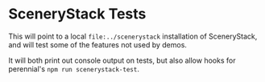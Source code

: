 # SceneryStack Tests

This will point to a local `file:../scenerystack` installation of SceneryStack, and will test some of the features not used by demos.

It will both print out console output on tests, but also allow hooks for perennial's `npm run scenerystack-test`.